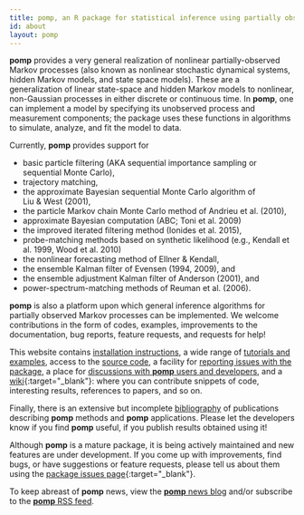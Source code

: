 ```yaml
---
title: pomp, an R package for statistical inference using partially observed Markov processes
id: about
layout: pomp
---
```


<span class="firstcharacter">**pomp**</span> provides a very general realization of nonlinear partially-observed Markov processes (also known as nonlinear stochastic dynamical systems, hidden Markov models, and state space models).
These are a generalization of linear state-space and hidden Markov models to nonlinear, non-Gaussian processes in either discrete or continuous time.
In **pomp**, one can implement a model by specifying its unobserved process and measurement components;
the package uses these functions in algorithms to simulate, analyze, and fit the model to data.

Currently, **pomp** provides support for

- basic particle filtering (AKA sequential importance sampling or sequential Monte Carlo),
- trajectory matching,
- the approximate Bayesian sequential Monte Carlo algorithm of Liu&nbsp;&amp;&nbsp;West&nbsp;(2001),
- the particle Markov chain Monte Carlo method of Andrieu et al.&nbsp;(2010),
- approximate Bayesian computation (ABC; Toni et al.&nbsp;2009)
- the improved iterated filtering method (Ionides et al. 2015),
- probe-matching methods based on synthetic likelihood (e.g., Kendall et al. 1999, Wood et al. 2010)
- the nonlinear forecasting method of Ellner&nbsp;&amp;&nbsp;Kendall,
- the ensemble Kalman filter of Evensen (1994, 2009), and
- the ensemble adjustment Kalman filter of Anderson (2001), and
- power-spectrum-matching methods of Reuman et al. (2006).

**pomp** is also a platform upon which general inference algorithms for partially observed Markov processes can be implemented.
We welcome contributions in the form of codes, examples, improvements to the documentation, bug reports, feature requests, and requests for help!

This website contains [installation instructions](install.html), a wide range of [tutorials and examples](docs.html), access to the [source code](https://github.com/kingaa/pomp/), a facility for [reporting issues with the package](https://github.com/kingaa/pomp/issues), a place for [discussions with **pomp** users and developers](https://github.com/kingaa/pomp/discussions), and a [wiki](https://github.com/kingaa/pomp/wiki/pimp-my-pomp){:target="_blank"}:
where you can contribute snippets of code, interesting results, references to papers, and so on.

Finally, there is an extensive but incomplete [bibliography](biblio.html) of publications describing **pomp** methods and **pomp** applications.
Please let the developers know if you find **pomp** useful, if you publish results obtained using it!

Although **pomp** is a mature package, it is being actively maintained and new features are under development.
If you come up with improvements, find bugs, or have suggestions or feature requests, please tell us about them using the [package issues page](https://github.com/kingaa/pomp/issues){:target="_blank"}.

To keep abreast of **pomp** news, view the [**pomp** news blog](blog.html) and/or subscribe to the [**pomp** RSS feed](pomp.atom).
